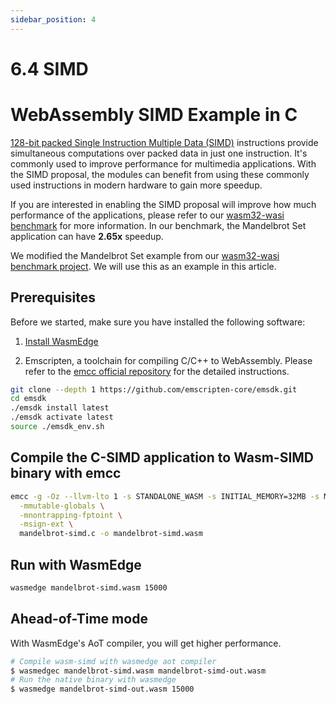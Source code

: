 ```yaml
---
sidebar_position: 4
---
```


# 6.4 SIMD

# WebAssembly SIMD Example in C

[128-bit packed Single Instruction Multiple Data (SIMD)](https://webassembly.github.io/simd/core/syntax/instructions.html#simd-instructions) instructions provide simultaneous computations over packed data in just one instruction. It's commonly used to improve performance for multimedia applications. With the SIMD proposal, the modules can benefit from using these commonly used instructions in modern hardware to gain more speedup.

If you are interested in enabling the SIMD proposal will improve how much performance of the applications, please refer to our [wasm32-wasi benchmark](https://github.com/second-state/wasm32-wasi-benchmark) for more information. In our benchmark, the Mandelbrot Set application can have **2.65x** speedup.

We modified the Mandelbrot Set example from our [wasm32-wasi benchmark project](https://github.com/second-state/wasm32-wasi-benchmark/blob/master/src/mandelbrot.c). We will use this as an example in this article.

## Prerequisites

Before we started, make sure you have installed the following software:

1. [Install WasmEdge](../build-and-run/install)

2. Emscripten, a toolchain for compiling C/C++ to WebAssembly. Please refer to the [emcc official repository](https://github.com/emscripten-core/emsdk) for the detailed instructions.

```bash
git clone --depth 1 https://github.com/emscripten-core/emsdk.git
cd emsdk
./emsdk install latest
./emsdk activate latest
source ./emsdk_env.sh
```

## Compile the C-SIMD application to Wasm-SIMD binary with emcc

```bash
emcc -g -Oz --llvm-lto 1 -s STANDALONE_WASM -s INITIAL_MEMORY=32MB -s MAXIMUM_MEMORY=4GB \
  -mmutable-globals \
  -mnontrapping-fptoint \
  -msign-ext \
  mandelbrot-simd.c -o mandelbrot-simd.wasm
```

## Run with WasmEdge

```bash
wasmedge mandelbrot-simd.wasm 15000
```

## Ahead-of-Time mode

With WasmEdge's AoT compiler, you will get higher performance.

```bash
# Compile wasm-simd with wasmedge aot compiler
$ wasmedgec mandelbrot-simd.wasm mandelbrot-simd-out.wasm
# Run the native binary with wasmedge
$ wasmedge mandelbrot-simd-out.wasm 15000
```
